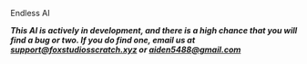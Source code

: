 Endless AI


***This AI is actively in development, and there is a high chance that you will find a bug or two. If you do find one, email us at support@foxstudiosscratch.xyz or aiden5488@gmail.com***


